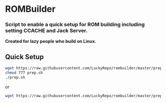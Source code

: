 # ROMBuilder
### Script to enable a quick setup for ROM building including setting CCACHE and Jack Server.
**Created for lazy people who build on Linux.**

Quick Setup
---------------
```bash
wget https://raw.githubusercontent.com/LuckyRepo/rombuilder/master/prep.sh
chmod 777 prep.sh
./prep.sh
```

or
```bash
wget https://raw.githubusercontent.com/LuckyRepo/rombuilder/master/prep.sh && chmod 777 prep.sh && ./prep.sh
```


